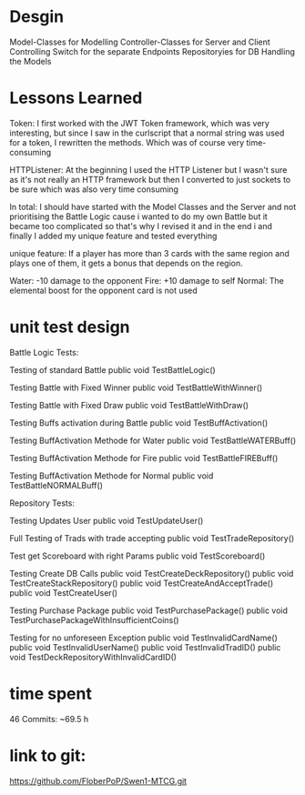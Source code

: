 # Desgin
Model-Classes for Modelling
Controller-Classes for Server and Client Controlling
    Switch for the separate Endpoints
Repositoryies for DB Handling the Models

# Lessons Learned
Token:
I first worked with the JWT Token framework, which was very interesting, but since I saw in the curlscript that a normal string was used for a token, I rewritten the methods. 
Which was of course very time-consuming

HTTPListener:
At the beginning I used the HTTP Listener but I wasn't sure as it's not really an HTTP framework but then I converted to just sockets to be sure which was also very time consuming

In total:
I should have started with the Model Classes and the Server and not prioritising the Battle Logic cause i wanted to do my own Battle but it became too complicated so that's why I revised it and in the end i and finally I added my unique feature and tested everything

unique feature: 
If a player has more than 3 cards with the same region and plays one of them, it gets a bonus that depends on the region.

Water:
    -10 damage to the opponent
Fire:
    +10 damage to self
Normal:
    The elemental boost for the opponent card is not used
# unit test design
Battle Logic Tests:

Testing of standard Battle
    public void TestBattleLogic()

Testing Battle with Fixed Winner
    public void TestBattleWithWinner()
    
Testing Battle with Fixed Draw
    public void TestBattleWithDraw()
    
Testing Buffs activation during Battle
    public void TestBuffActivation()
    
Testing BuffActivation Methode for Water
    public void TestBattleWATERBuff()
    
Testing BuffActivation Methode for Fire
    public void TestBattleFIREBuff()
    
Testing BuffActivation Methode for Normal
    public void TestBattleNORMALBuff()
    

Repository Tests:

Testing Updates User
    public void TestUpdateUser()

Full Testing of Trads with trade accepting
    public void TestTradeRepository()

Test get Scoreboard with right Params
    public void TestScoreboard()

Testing Create DB Calls
    public void TestCreateDeckRepository()
    public void TestCreateStackRepository()
    public void TestCreateAndAcceptTrade()
    public void TestCreateUser()

Testing Purchase Package
    public void TestPurchasePackage()
    public void TestPurchasePackageWithInsufficientCoins()

Testing for no unforeseen Exception
    public void TestInvalidCardName()
    public void TestInvalidUserName()
    public void TestInvalidTradID()
    public void TestDeckRepositoryWithInvalidCardID()

# time spent
46 Commits:
~69.5 h

# link to git:
https://github.com/FloberPoP/Swen1-MTCG.git